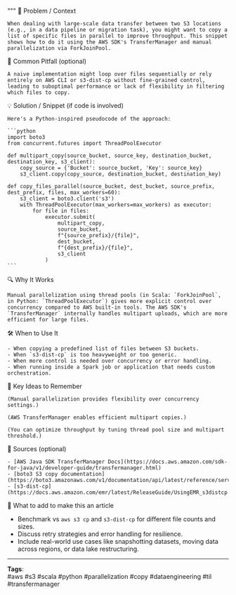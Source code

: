 """
🎯 Problem / Context

    When dealing with large-scale data transfer between two S3 locations (e.g., in a data pipeline or migration task), you might want to copy a list of specific files in parallel to improve throughput. This snippet shows how to do it using the AWS SDK's TransferManager and manual parallelization via ForkJoinPool.

🐛 Common Pitfall (optional)

    A naive implementation might loop over files sequentially or rely entirely on AWS CLI or s3-dist-cp without fine-grained control, leading to suboptimal performance or lack of flexibility in filtering which files to copy.

💡 Solution / Snippet (if code is involved)

    Here's a Python-inspired pseudocode of the approach:

    ```python
    import boto3
    from concurrent.futures import ThreadPoolExecutor

    def multipart_copy(source_bucket, source_key, destination_bucket, destination_key, s3_client):
        copy_source = {'Bucket': source_bucket, 'Key': source_key}
        s3_client.copy(copy_source, destination_bucket, destination_key)

    def copy_files_parallel(source_bucket, dest_bucket, source_prefix, dest_prefix, files, max_workers=60):
        s3_client = boto3.client('s3')
        with ThreadPoolExecutor(max_workers=max_workers) as executor:
            for file in files:
                executor.submit(
                    multipart_copy,
                    source_bucket,
                    f"{source_prefix}/{file}",
                    dest_bucket,
                    f"{dest_prefix}/{file}",
                    s3_client
                )
    ```

🔍 Why It Works

    Manual parallelization using thread pools (in Scala: `ForkJoinPool`, in Python: `ThreadPoolExecutor`) gives more explicit control over concurrency compared to AWS built-in tools. The AWS SDK's `TransferManager` internally handles multipart uploads, which are more efficient for large files.

🛠️ When to Use It

    - When copying a predefined list of files between S3 buckets.
    - When `s3-dist-cp` is too heavyweight or too generic.
    - When more control is needed over concurrency or error handling.
    - When running inside a Spark job or application that needs custom orchestration.

🧠 Key Ideas to Remember

    (Manual parallelization provides flexibility over concurrency settings.)

    (AWS TransferManager enables efficient multipart copies.)

    (You can optimize throughput by tuning thread pool size and multipart threshold.)

📝 Sources (optional)

    - [AWS Java SDK TransferManager Docs](https://docs.aws.amazon.com/sdk-for-java/v1/developer-guide/transfermanager.html)
    - [boto3 S3 copy documentation](https://boto3.amazonaws.com/v1/documentation/api/latest/reference/services/s3.html#S3.Client.copy)
    - [s3-dist-cp](https://docs.aws.amazon.com/emr/latest/ReleaseGuide/UsingEMR_s3distcp.html)

📝 What to add to make this an article

   - Benchmark vs `aws s3 cp` and `s3-dist-cp` for different file counts and sizes.
   - Discuss retry strategies and error handling for resilience.
   - Include real-world use cases like snapshotting datasets, moving data across regions, or data lake restructuring.

--- 

**Tags**:  
#aws #s3 #scala #python #parallelization #copy #dataengineering #til #transfermanager
